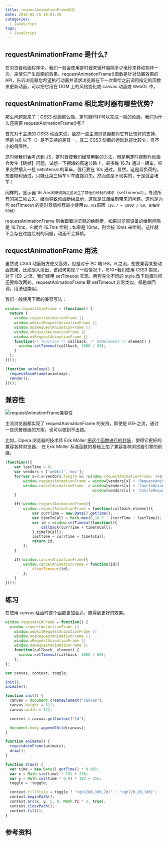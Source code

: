 ```yaml
---
title: requestAnimationFrame优化
date: 2018-05-15 18:01:39
categories:
  - JavaScript
tags:
  - JavaScript
---
```


## requestAnimationFrame 是什么?

在浏览器动画程序中，我们一般会使用定时器来循环每隔多少毫秒来移动物体一次，来使它产生动画的效果。requestAnimationFrame()函数是针对动画效果的 API，告诉浏览器您希望执行动画并请求浏览器在下一次重绘之前调用指定的函数来更新动画，可以把它用在 DOM 上的风格变化或 canvas 动画或 WebGL 中。

<!-- more -->

## requestAnimationFrame 相比定时器有哪些优势?

那么问题就来了：CSS3 动画那么强，定时器同样可以完成一般的动画，我们为什么还需要 requestAnimationFrame()呢？

首先对于主流的 CSS3 动画来说，虽然一些主流浏览器都对它有比较好的支持，但是 ie8 以下（）是不支持的是其一，其二 CSS3 动画的运动轨迹比较少，有不小的局限性。

这时候我们会考虑到 JS，定时器使我们经常用到的方法，但是用定时器制作动画会发生【跳帧】问题，试想一下拥堵的高速公路上，最多每 16.7s 通过一辆车，结果突然插入一批 setinterval 的军车，强行要在 10s 通过。显然，这是超负荷的，想要顺利通过，只能让第三辆车军车直接消失。然而这是不现实的，于是就会堵车！

同样的，显示器 16.7ms`刷新间隔之前发生了其他的绘制的请求`（setTimeout），导致所有的第三帧丢失，继而导致动画断续显示，这就是过渡绘制带来的问题。这也是为何 setTimeout 的定时器值推荐最小使用`16.7ms`原因`（16.7 = 1000 / 60，即每秒60帧）`

requestAnimationFrame 则会跟着浏览器的绘制走，如果浏览器设备的绘制间隔是 16.7ms，它就会 16.7ms 绘制；如果是 10ms，则会按 10ms 来绘制。这样就不会存在过度绘制的问题，动画不会掉帧。

## requestAnimationFrame 用法

虽然说 CSS3 动画既方便又高效，但是对于 PC 端 IE8，9 之流，想要兼容某些动画效果，比如淡入淡出，该如何实现？一般情况下，IE10+我们使用 CSS3 实现，对于 IE9-之流，我们使用 setTimeout 实现。两套完全不同的 style.改下动画时间还要修改两处。requestAnimationFrame 跟 setTimeout 非常类似，都是单回调，用法也类似。

我们一般使用下面的兼容写法：

```js
window.requestAnimFrame = (function() {
  return (
    window.requestAnimationFrame ||
    window.webkitRequestAnimationFrame ||
    window.mozRequestAnimationFrame ||
    window.oRequestAnimationFrame ||
    window.msRequestAnimationFrame ||
    function(/* function */ callback, /* DOMElement */ element) {
      window.setTimeout(callback, 1000 / 60);
    }
  );
})();

(function animloop() {
  requestAnimFrame(animloop);
  render();
})();
```

## 兼容性

![requestAnimationFrame兼容性](http://www.chenqaq.com/assets/images/CheckRequestAnimationFrame.jpg)

主流浏览器都实现了 requestAnimationFrame 的支持，即使是 IE9-之流，通过一些优雅降级的方案，也可以做到不出错。

比如，Opera 浏览器的技术师 Erik Möller [把这个函数进行的封装](https://blogs.opera.com/news/)，使得它更好的兼容各种浏览器。
在 Erik Möller 标准函数的基础上加了兼容各种浏览器引擎的前缀。

```js
(function(){
    var lastTime = 0;
    var vendors = ['webkit','moz'];
    for(var x=0;x<vendors.length && !window.requestAnimationFrame; ++x){
        window.requestAnimationFrame = window[vendors[x] + 'RequestAnimationFrame'];
        window.cancelAnimationFrame  = window[vendors[x] + 'CancleAniamtionFrame'] ||
                                       window[vendors[x] + 'CancleRequestAnimationFrame'];
    }

    if(!window.requestAnimationFrame){
        window.requestAnimationFrame = function(callback,element){
            var currTime = new.Date().getTime();
            var timeToCall = Math.max(0,16.7 - (currTime - lastTime));
            var id = window.setTimeout(function(){
                callback(currTime + timeToCall);
            },timeToCall);
            lastTime = currTime + timeToCall;
            return id;
        };
    }

    if(!window.cancelAnimationFrame){
        window.cancelAnimationFrame = function(id){
            clearTimeout(id);
        };
    }
}());
```

## 练习

在使用 canvas 绘画时这个函数更加合适，能得到更好的效果。

```js
window.reqestAnimFrame = function() {
  window.requestAnimationFrame ||
    window.webkitRequestAnimationFrame ||
    window.mozRequestAnimationFrame ||
    window.oRequestAnimationFrame ||
    window.msRequestAnimationFrame ||
    function(callback, element) {
      window.setTimeout(callback, 1000 / 60);
    };
};

var canvas, context, toggle;

init();
animate();

function init() {
  canvas = document.createElement("canvas");
  canvas.height = 512;
  canvas.width = 512;

  context = cavnas.getContext("2d");

  document.body.appendChild(canvas);
}

function animate() {
  reqestAnimFrame(animate);
  draw();
}

function draw() {
  var time = new Date().getTime() * 0.002;
  var x = Math.sin(time) * 192 + 256;
  var y = Math.cos(time * 0.9) * 192 + 256;
  toggle = !toggle;

  context.fillStyle = toggle ? "rgb(200,100,20)" : "rgb(20,20,100)";
  context.beginPath();
  context.arc(x, y, 5, 0, Math.PI * 2, true);
  context.closePath();
  context.fill();
}
```

## 参考资料

